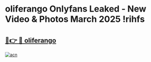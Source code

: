 # oliferango Onlyfans Leaked - New Video & Photos March 2025 !rihfs

# <h2><a href="https://07t8q5.iuczelnia.edu.pl?title=oliferango&ref=rihfs">🔗👉 🔴 oliferango</a></h2>

[![acn](https://github.com/user-attachments/assets/0f9c940e-d8b0-45ae-aac7-cd30a18b3e1c)](https://07t8q5.iuczelnia.edu.pl?title=oliferango&ref=rihfs)

